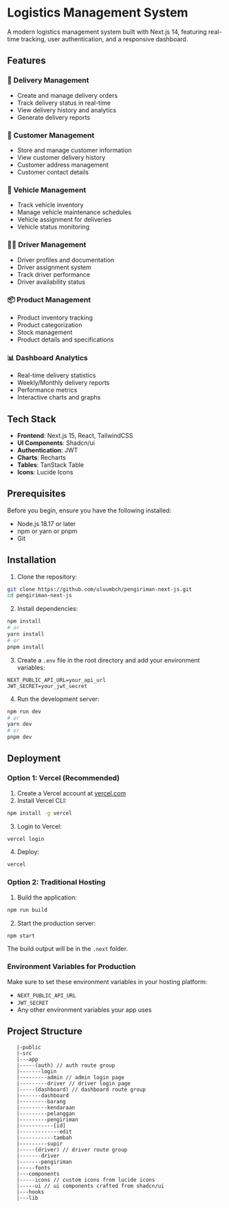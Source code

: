 # Logistics Management System

A modern logistics management system built with Next.js 14, featuring real-time tracking, user authentication, and a responsive dashboard.

## Features

### 🚚 Delivery Management
- Create and manage delivery orders
- Track delivery status in real-time
- View delivery history and analytics
- Generate delivery reports

### 👥 Customer Management
- Store and manage customer information
- View customer delivery history
- Customer address management
- Customer contact details

### 🚗 Vehicle Management
- Track vehicle inventory
- Manage vehicle maintenance schedules
- Vehicle assignment for deliveries
- Vehicle status monitoring

### 👨‍💼 Driver Management
- Driver profiles and documentation
- Driver assignment system
- Track driver performance
- Driver availability status

### 📦 Product Management
- Product inventory tracking
- Product categorization
- Stock management
- Product details and specifications

### 📊 Dashboard Analytics
- Real-time delivery statistics
- Weekly/Monthly delivery reports
- Performance metrics
- Interactive charts and graphs

## Tech Stack

- **Frontend**: Next.js 15, React, TailwindCSS
- **UI Components**: Shadcn/ui
- **Authentication**: JWT
- **Charts**: Recharts
- **Tables**: TanStack Table
- **Icons**: Lucide Icons

## Prerequisites

Before you begin, ensure you have the following installed:
- Node.js 18.17 or later
- npm or yarn or pnpm
- Git

## Installation

1. Clone the repository:

```bash
git clone https://github.com/uluumbch/pengiriman-next-js.git
cd pengiriman-next-js
```

2. Install dependencies:

```bash
npm install
# or
yarn install
# or
pnpm install
```

3. Create a `.env` file in the root directory and add your environment variables:

```env
NEXT_PUBLIC_API_URL=your_api_url
JWT_SECRET=your_jwt_secret
```

4. Run the development server:

```bash
npm run dev
# or
yarn dev
# or
pnpm dev
```

## Deployment

### Option 1: Vercel (Recommended)

1. Create a Vercel account at [vercel.com](https://vercel.com)
2. Install Vercel CLI:

```bash
npm install -g vercel
```

3. Login to Vercel:

```bash
vercel login
```

4. Deploy:

```bash
vercel
```

### Option 2: Traditional Hosting

1. Build the application:

```bash
npm run build
```

2. Start the production server:

```bash
npm start
```

The build output will be in the `.next` folder.

### Environment Variables for Production

Make sure to set these environment variables in your hosting platform:
- `NEXT_PUBLIC_API_URL`
- `JWT_SECRET`
- Any other environment variables your app uses

## Project Structure

```
   |-public
   |-src
   |---app
   |-----(auth) // auth route group
   |-------login
   |---------admin // admin login page
   |---------driver // driver login page
   |-----(dashboard) // dashboard route group
   |-------dashboard 
   |---------barang 
   |---------kendaraan
   |---------pelanggan
   |---------pengiriman
   |-----------[id]
   |-------------edit
   |-----------tambah
   |---------supir
   |-----(driver) // driver route group
   |-------driver
   |-------pengiriman
   |-----fonts
   |---components
   |-----icons // custom icons from lucide icons
   |-----ui // ui components crafted from shadcn/ui
   |---hooks
   |---lib
```

